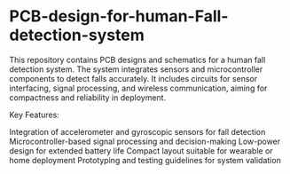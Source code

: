 # PCB-design-for-human-Fall-detection-system
 This repository contains PCB designs and schematics for a human fall detection system. The system integrates sensors and microcontroller components to detect falls accurately. It includes circuits for sensor interfacing, signal processing, and wireless communication, aiming for compactness and reliability in deployment.

Key Features:

Integration of accelerometer and gyroscopic sensors for fall detection
Microcontroller-based signal processing and decision-making
Low-power design for extended battery life
Compact layout suitable for wearable or home deployment
Prototyping and testing guidelines for system validation
